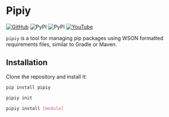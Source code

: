 # Pipiy

[![GitHub](https://img.shields.io/github/license/LunaStev/wson)](https://mit-license.org/)
![PyPI](https://img.shields.io/pypi/v/pipiy.svg) 
![PyPI](https://img.shields.io/pypi/pyversions/pipiy.svg)
[![YouTube](https://img.shields.io/badge/YouTube-LunaStev-red.svg?logo=youtube)](https://www.youtube.com/@luna-bee)

`pipiy` is a tool for managing pip packages using WSON formatted requirements files, similar to Gradle or Maven.

## Installation

Clone the repository and install it:

```bash
pip install pipiy
```

```bash
pipiy init
```

```bash
pipiy install [module]
```
